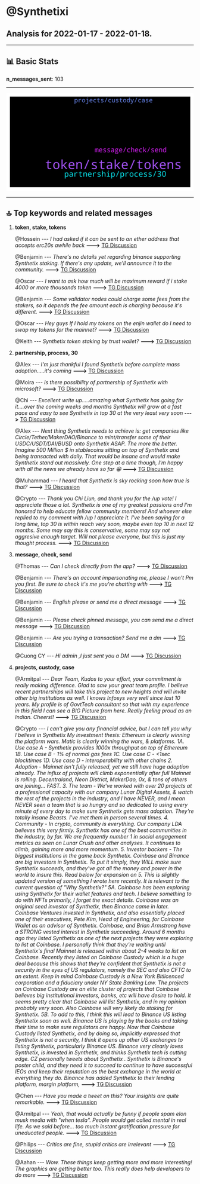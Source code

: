 # **@Synthetixi**
 ## Analysis for **2022-01-17** - **2022-01-18**.

---

## 📊 **Basic Stats**

**n_messages_sent**: 103

---
![wordcloud](Synthetixi_1Days_wordcloud.png)

---


## 🔝 **Top keywords and related messages**

1. **token, stake, tokens**

    @Hossein --- *I had asked if it can be sent to an ether address that accepts erc20s awhile back* **--->** [TG Discussion](https://t.me/Synthetixi/18559)

    @Benjamin --- *There's no details yet regarding binance supporting Synthetix staking. If there's any update, we'll announce it to the community.* **--->** [TG Discussion](https://t.me/Synthetixi/18718)

    @Oscar --- *I want to ask how much will be maximum reward if i stake 4000 or more thousands token* **--->** [TG Discussion](https://t.me/Synthetixi/18613)

    @Benjamin --- *Some validator nodes could charge some fees from the stakers, so it depends the fee amount each is charging because it's different.* **--->** [TG Discussion](https://t.me/Synthetixi/18666)

    @Oscar --- *Hey guys If I hold my tokens on the enjin wallet do I need to swap my tokens for the mainnet?* **--->** [TG Discussion](https://t.me/Synthetixi/18552)

    @Keith --- *Synthetix token staking by trust wallet?* **--->** [TG Discussion](https://t.me/Synthetixi/18686)

2. **partnership, process, 30**

    @Alex --- *I'm just thankful I found Synthetix before complete mass adoption.....it's coming* **--->** [TG Discussion](https://t.me/Synthetixi/18706)

    @Moira --- *is there possibility of partnership of Synthetix with microsoft?* **--->** [TG Discussion](https://t.me/Synthetixi/18662)

    @Chi --- *Excellent write up.....amazing what Synthetix has going for it....over the coming weeks and months Synthetix will grow at a fast pace and easy to see Synthetix in top 30 at the very least very soon* **--->** [TG Discussion](https://t.me/Synthetixi/18725)

    @Alex --- *Next thing Synthetix needs to achieve is: get companies like Circle/Tether/MakerDAO/Binance to mint/transfer some of their USDC/USDT/DAI/BUSD onto Synthetix ASAP. The more the better. Imagine 500 Million $ in stablecoins sitting on top of Synthetix and being transacted with daily. That would be insane and would make Synthetix stand out massively. One step at a time though, I'm happy with all the news we already have so far 😁* **--->** [TG Discussion](https://t.me/Synthetixi/18643)

    @Muhammad --- *I heard that Synthetix is sky rocking soon how true is that?* **--->** [TG Discussion](https://t.me/Synthetixi/18573)

    @Crypto --- *Thank you Chi Liun, and thank you for the /up vote! I appreciate those a lot. Synthetix is one of my greatest passions and I'm honored to help educate fellow community members!  And whoever else replied to my comment with /up I appreciate it.  I've been saying for a long time, top 30 is within reach very soon, maybe even top 10 in next 12 months.  Some may say this is conservative, some may say not aggresive enough target. Will not please everyone, but this is just my thought process.* **--->** [TG Discussion](https://t.me/Synthetixi/18726)

3. **message, check, send**

    @Thomas --- *Can I check directly from the app?* **--->** [TG Discussion](https://t.me/Synthetixi/18563)

    @Benjamin --- *There's an account impersonating me, please I won't Pm you first. Be sure to check it's me you're chatting with* **--->** [TG Discussion](https://t.me/Synthetixi/18734)

    @Benjamin --- *English please or send me a direct message* **--->** [TG Discussion](https://t.me/Synthetixi/18704)

    @Benjamin --- *Please check pinned message, you can send me a direct message* **--->** [TG Discussion](https://t.me/Synthetixi/18698)

    @Benjamin --- *Are you trying a transaction? Send me a dm* **--->** [TG Discussion](https://t.me/Synthetixi/18660)

    @Cuong CY --- *Hi admin ,I just sent you a DM* **--->** [TG Discussion](https://t.me/Synthetixi/18623)

4. **projects, custody, case**

    @Armitpal --- *Dear Team, Kudos to your effort, your commitment is really making difference. Glad to saw your great team profile. I believe recent partnerships will take this project to new heights and will invite other big institutions as well.   I knows Infosys very well since last 10 years. My profile is of GovtTech  consultant so that with my experience in this field I can see a BIG Picture from here.  Really feeling proud as an Indian.  Cheers!!* **--->** [TG Discussion](https://t.me/Synthetixi/18684)

    @Crypto --- *I can't give you any financial advice, but I can tell you why I believe in Synthetix   My investment thesis: Ethereum is clearly winning the platform wars. Matic is clearly winning the wars, & platforms.   1A. Use case A - Synthetix provides 1000x throughput on top of Ethereum  1B. Use case B - 1% of normal gas fees  1C. Use case C - <1sec blocktimes  1D. Use case D - interoperability with other chains  2. Adoption - Mainnet isn't fully released, yet we still have huge adoption already. The influx of projects will climb exponentially after full Mainnet is rolling. Decentraland, Neon District, MakerDao, 0x, & tons of others are joining... FAST.   3. The team - We've worked with over 20 projects at a professional capacity with our company Lunar Digital Assets, & watch the rest of the projects in the industry, and I have NEVER, and I mean NEVER seen a team that is so hungry and so dedicated to using every minute of every day to make sure Synthetix gets mass adoption. They're totally insane Beasts. I've met them in person several times.   4. Community - In crypto, community is everything. Our company LDA believes this very firmly. Synthetix has one of the best communities in the industry, by far. We are frequently number 1 in social engagement metrics as seen on Lunar Crush and other analyses. It continues to climb, gaining more and more momentum.   5. Investor backers - The biggest institutions in the game back Synthetix. Coinbase and Binance are big investors in Synthetix. To put it simply, they WILL make sure Synthetix succeeds, and they've got all the money and power in the world to insure this. Read below for expansion on 5.   This is slightly updated version of something I wrote here recently. It is relevant to the current question of "Why Synthetix?"   5A. Coinbase has been exploring using Synthetix for their wallet features and tech. I believe something to do with NFTs primarily, I forget the exact details.  Coinbase was an original seed investor of Synthetix, then Binance came in later.   Coinbase Ventures invested in Synthetix, and also essentially placed one of their executives, Pete Kim, Head of Engineering, for Coinbase Wallet as an advisor of Synthetix. Coinbase, and Brian Armstrong have a STRONG vested interest in Synthetix succeeding.   Around 6 months ago they listed Synthetix as one of the next projects they were exploring to list at Coinbase. I personally think that they're waiting until Synthetix's final Mainnet is released within about 2-4 weeks to list on Coinbase.   Recently they listed on Coinbase Custody which is a huge deal because this shows that they're confident that Synthetix is not a security in the eyes of US regulators, namely the SEC and also CFTC to an extent. Keep in mind Coinbase Custody is a New York Bitlicenced corporation and a fiduciary under NY State Banking Law.  The projects on Coinbase Custody are an elite cluster of projects that Coinbase believes big institutional investors, banks, etc will have desire to hold.   It seems pretty clear that Coinbase will list Synthetix, and in my opinion probably very soon. Also Coinbase will very likely do staking for Synthetix.   5B. To add to this, I think this will lead to Binance US listing Synthetix soon as well. Binance US is playing by the books and taking their time to make sure regulators are happy. Now that Coinbase Custody listed Synthetix, and by doing so, implicitly expressed that Synthetix is not a security, I think it opens up other US exchanges to listing Synthetix, particularly Binance US.   Binance very clearly loves Synthetix, is invested in Synthetix, and thinks Synthetix tech is cutting edge. CZ personally tweets about Synthetix . Synthetix is Binance's poster child, and they need it to succeed to continue to have successful IEOs and keep their reputation as the best exchange in the world at everything they do.   Binance has added Synthetix to their lending platform, margin platform,* **--->** [TG Discussion](https://t.me/Synthetixi/18723)

    @Chen --- *Have you made a tweet on this? Your insights are quite remarkable.* **--->** [TG Discussion](https://t.me/Synthetixi/18727)

    @Armitpal --- *Yeah, that would actually be funny if people spam elon musk media with "when tesla". People would get called mental in real life. As we said before... too much instant gratification pressure for uneducated people.* **--->** [TG Discussion](https://t.me/Synthetixi/18652)

    @Philips --- *Critics are fine, stupid critics are irrelevant* **--->** [TG Discussion](https://t.me/Synthetixi/18580)

    @Aahan --- *Wow. These things keep getting more and more interesting! The graphics are getting better too. This really does help developers to do more* **--->** [TG Discussion](https://t.me/Synthetixi/18551)

